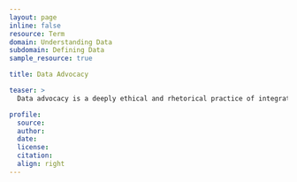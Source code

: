 ```yaml
---
layout: page
inline: false
resource: Term
domain: Understanding Data
subdomain: Defining Data
sample_resource: true

title: Data Advocacy

teaser: >
  Data advocacy is a deeply ethical and rhetorical practice of integrated analysis, design, and communication in which insights from a dataset are effectively conveyed to raise public awareness and drive social change. (Laurie Gries, “A Rhetorical Data Studies Approach to Data Storytelling and Advocacy”)

profile:
  source:
  author:
  date:
  license:
  citation:
  align: right
---
```

